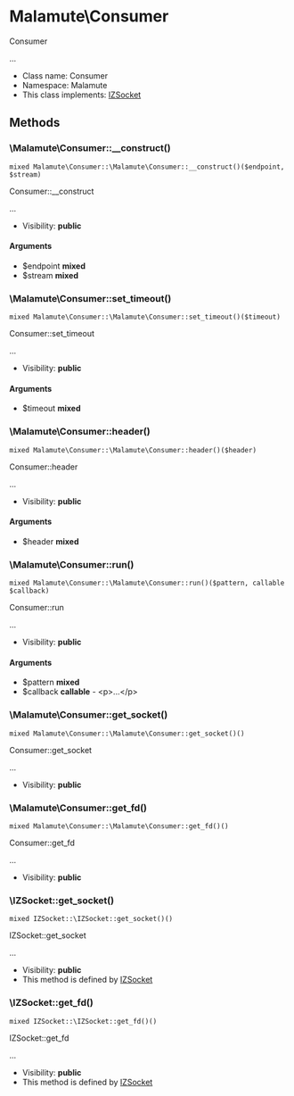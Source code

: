 Malamute\Consumer
===============

Consumer

...


* Class name: Consumer
* Namespace: Malamute
* This class implements: [IZSocket](IZSocket.md)






Methods
-------


### \Malamute\Consumer::__construct()

```
mixed Malamute\Consumer::\Malamute\Consumer::__construct()($endpoint, $stream)
```

Consumer::__construct

...

* Visibility: **public**

#### Arguments

* $endpoint **mixed**
* $stream **mixed**



### \Malamute\Consumer::set_timeout()

```
mixed Malamute\Consumer::\Malamute\Consumer::set_timeout()($timeout)
```

Consumer::set_timeout

...

* Visibility: **public**

#### Arguments

* $timeout **mixed**



### \Malamute\Consumer::header()

```
mixed Malamute\Consumer::\Malamute\Consumer::header()($header)
```

Consumer::header

...

* Visibility: **public**

#### Arguments

* $header **mixed**



### \Malamute\Consumer::run()

```
mixed Malamute\Consumer::\Malamute\Consumer::run()($pattern, callable $callback)
```

Consumer::run

...

* Visibility: **public**

#### Arguments

* $pattern **mixed**
* $callback **callable** - &lt;p&gt;...&lt;/p&gt;



### \Malamute\Consumer::get_socket()

```
mixed Malamute\Consumer::\Malamute\Consumer::get_socket()()
```

Consumer::get_socket

...

* Visibility: **public**



### \Malamute\Consumer::get_fd()

```
mixed Malamute\Consumer::\Malamute\Consumer::get_fd()()
```

Consumer::get_fd

...

* Visibility: **public**



### \IZSocket::get_socket()

```
mixed IZSocket::\IZSocket::get_socket()()
```

IZSocket::get_socket

...

* Visibility: **public**
* This method is defined by [IZSocket](IZSocket.md)



### \IZSocket::get_fd()

```
mixed IZSocket::\IZSocket::get_fd()()
```

IZSocket::get_fd

...

* Visibility: **public**
* This method is defined by [IZSocket](IZSocket.md)



